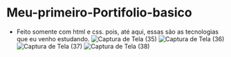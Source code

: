 # Meu-primeiro-Portifolio-basico
- Feito somente com html e css. pois, até aqui, essas são as tecnologias que eu venho estudando.
![Captura de Tela (35)](https://user-images.githubusercontent.com/109091389/230735421-ef3f7223-53af-48d1-b074-2928eb8792a2.png)
![Captura de Tela (36)](https://user-images.githubusercontent.com/109091389/230735424-2c7d0dc9-6693-4074-9025-6459fb6f86bb.png)
![Captura de Tela (37)](https://user-images.githubusercontent.com/109091389/230735426-25f2f423-16ac-4023-8e12-783df5e4273a.png)
![Captura de Tela (38)](https://user-images.githubusercontent.com/109091389/230735428-1a74041a-dcf5-47f3-8b77-6d5d3c597084.png)
